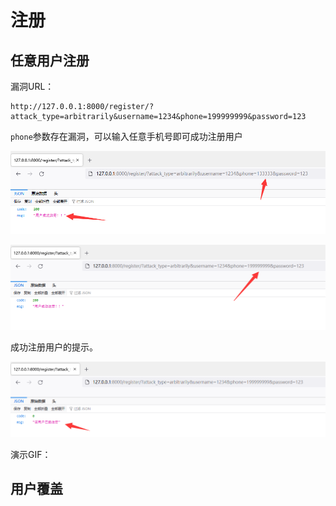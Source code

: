 # 注册



## 任意用户注册

漏洞URL：

```
http://127.0.0.1:8000/register/?attack_type=arbitrarily&username=1234&phone=199999999&password=123
```

`phone`参数存在漏洞，可以输入任意手机号即可成功注册用户

![image-20220615145630795](img/image-20220615145630795.png)

![image-20220615145646471](img/image-20220615145646471.png)

成功注册用户的提示。

![image-20220615145704151](img/image-20220615145704151.png)



演示GIF：





## 用户覆盖